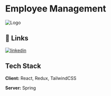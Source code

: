
# Employee Management 


![Logo](https://i.ibb.co/nsPGF1z/undraw-feeling-proud-qne1-removebg-preview-1.png)


## 🔗 Links
[![linkedin](https://img.shields.io/badge/linkedin-0A66C2?style=for-the-badge&logo=linkedin&logoColor=white)](https://www.linkedin.com/in/aditya-ghyar/)


## Tech Stack

**Client:** React, Redux, TailwindCSS

**Server:** Spring

